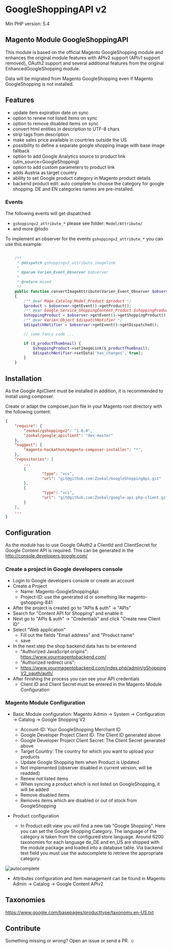 # GoogleShoppingAPI v2

Min PHP version: 5.4

## Magento Module GoogleShoppingAPI

This module is based on the official Magento GoogleShopping module and enhances
the original module features with APIv2 support (APIv1 support removed),
OAuth2 support and several additional features from the original 
EnhancedGoogleShopping module.

Data will be migrated from Magento GoogleShopping even if Magento GoogleShopping is
not installed.

## Features

* update item expiration date on sync
* option to renew not listed items on sync
* option to remove disabled items on sync
* convert html entities in description to UTF-8 chars
* strip tags from description
* make sales price available in countries outside the US
* possibility to define a separate google shopping image with base image fallback
* option to add Google Analytics source to product link (utm_source=GoogleShopping)
* option to add custom parameters to product link
* adds Austria as target country
* ability to set Google product category in Magento product details
* backend product edit: auto complete to choose the category for google shopping. DE and EN categories names are
  pre-installed. 

### Events

The following events will get dispatched:

- `gshoppingv2_attribute_*` please see folder: `Model/Attribute/`
- and more @todo

To implement an observer for the events `gshoppingv2_attribute_*`
you can use this example:

```php

    /**
     * @dispatch gshoppingv2_attribute_imagelink
     *
     * @param Varien_Event_Observer $observer
     *
     * @return mixed
     */
    public function convertImageAttribute(Varien_Event_Observer $observer)
    {
        /** @var Mage_Catalog_Model_Product $product */
        $product = $observer->getEvent()->getProduct();
        /** @var Google_Service_ShoppingContent_Product $shoppingProduct */
        $shoppingProduct = $observer->getEvent()->getShoppingProduct();
        /** @var Varien_Object $dispatchNotifier */
        $dispatchNotifier = $observer->getEvent()->getDispatched();

        // some fancy code ...

        if ($_productThumbnail) {
            $shoppingProduct->setImageLink($_productThumbnail);
            $dispatchNotifier->setData('has_changes', true);
        }
    }
```

## Installation

As the Google ApiClient must be installed in addition, it is recommended to 
install using composer.

Create or adapt the composer.json file in your Magento root directory with the 
following content:

```json
{
	"require": {
		"zookal/gshoppingv2": "1.0.0",
		"zookal/google_apiclient": "dev-master"
	},
	"suggest": {
	    "magento-hackathon/magento-composer-installer": "*",
	},
	"repositories": [
		...
		{
				"type": "vcs",
				"url": "git@github.com:Zookal/GoogleShoppingApi.git"
		},
		{
				"type": "vcs",
				"url": "git@github.com:Zookal/google-api-php-client.git"
		}
	],
	...
}
```

## Configuration

As the module has to use Google OAuth2 a ClientId and ClientSecret for Google
Content API is required. This can be generated in the 
http://console.developers.google.com/

### Create a project in Google developers console

* Login to Google developers console or create an account
* Create a Project
  * Name: Magento-GoogleShoppingApi
  * Project-ID: use the generated id or something like magento-gshopping-841
* After the project is created go to "APIs & auth" -> "APIs"
* Search for "Content API for Shopping" and enable it
* Next go to "APIs & auth" -> "Credentials" and click "Create new Client ID"
* Select "Web application"
  * Fill out the fields "Email address" and "Product name"
  * save
* In the next step the shop backend data has to be enterend
  * "Authorized JavaScript origins": https://www.yourmagentobackend.com/
  * "Authorized redirect uris":
  * https://www.yourmagentobackend.com/index.php/admin/gShoppingV2_oauth/auth/
* After finishing the process you can see your API credentials
  * Client ID and Client Secret must be entered in the Magento Module Configuration

### Magento Module Configuration

* Basic Module configuration: Magento Admin -> System -> Configuration -> Catalog -> Google Shopping V2

  * Account-ID: Your GoogleShopping Merchant ID
  * Google Developer Project Client ID: The Client ID generated above
  * Google Developer Project Client Secret: The Client Secret generated above
  * Target Country: The country for which you want to upload your products
  * Update Google Shopping Item when Product is Updated
  * Not implemented (observer disabled in current version, will be readded)
  * Renew not listed items
  * When syncing a product which is not listed on GoogleShopping, it will be added
  * Remove disabled items
  * Removes items which are disabled or out of stock from GoogleShopping

* Product configuration
  * In Product edit view you will find a new tab "Google Shopping". 
    Here you can set the Google Shopping Category. 
    The language of the category is taken from the configured store language.
    Around 6200 taxonomies for each language de_DE and en_US are shipped with the module package and loaded
    into a database table. Via backend text field you must use the autocomplete to retrieve the appropriate category.

![autocomplete](https://raw.githubusercontent.com/Zookal/MageGoogleShoppingApiV2/refacor/gsautocomplete.png "Google Shopping autocomplete")

    
* Attributes configuration and item management can be found in Magento Admin ->
  Catalog -> Google Content APIv2

## Taxonomies

https://www.google.com/basepages/producttype/taxonomy.en-US.txt

## Contribute

Something missing or wrong? Open an issue or send a PR. :relaxed:
